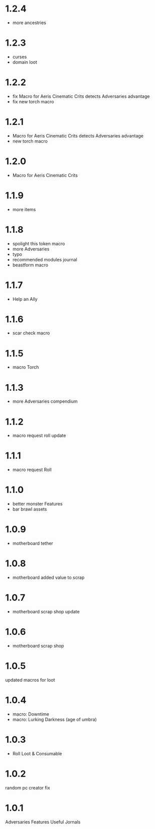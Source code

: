 # 1.2.4
- more ancestries

# 1.2.3
- curses
- domain loot

# 1.2.2
- fix Macro for Aeris Cinematic Crits detects Adversaries advantage
- fix new torch macro

# 1.2.1
- Macro for Aeris Cinematic Crits detects Adversaries advantage
- new torch macro

# 1.2.0
- Macro for Aeris Cinematic Crits

# 1.1.9
- more items

# 1.1.8
- spolight this token macro
- more Adversaries
- typo
- recommended modules journal
- beastform macro

# 1.1.7
- Help an Ally

# 1.1.6
- scar check macro

# 1.1.5
- macro Torch

# 1.1.3
- more Adversaries compendium

# 1.1.2
- macro request roll update 

# 1.1.1
- macro request Roll

# 1.1.0
- better monster Features
- bar brawl assets

# 1.0.9
- motherboard tether

# 1.0.8
- motherboard added value to scrap

# 1.0.7
- motherboard scrap shop update

# 1.0.6
- motherboard scrap shop

# 1.0.5
updated macros for loot 

# 1.0.4
- macro: Downtime
- macro: Lurking Darkness (age of umbra)

# 1.0.3
- Roll Loot & Consumable

# 1.0.2
random pc creator fix

# 1.0.1
Adversaries Features
Useful Jornals